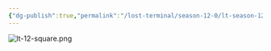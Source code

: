 ```yaml
---
{"dg-publish":true,"permalink":"/lost-terminal/season-12-0/lt-season-12-0/","hide":true,"tags":["project/lt"],"noteIcon":""}
---
```



![lt-12-square.png](/img/user/lt-12-square.png)

 